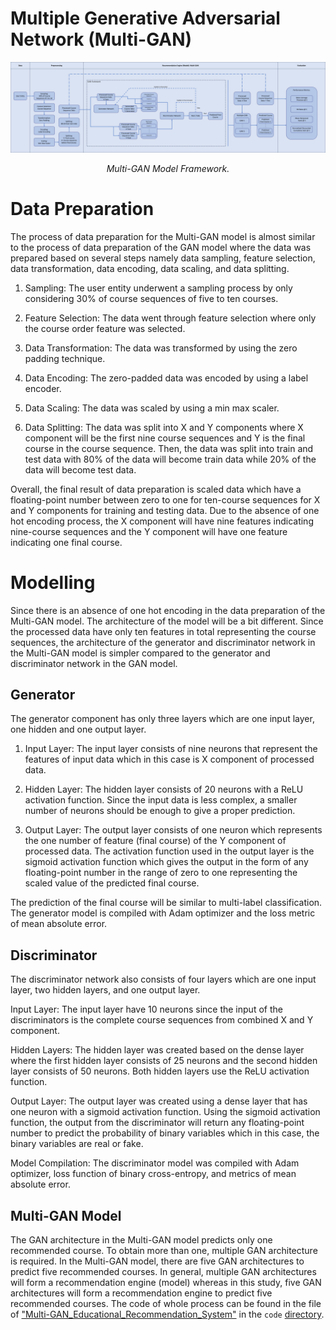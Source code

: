 # Multiple Generative Adversarial Network (Multi-GAN)

<p align="middle">
<img src=https://github.com/dimashidayat99/Personalized_Learning_With_GAI/blob/main/model/Multi-GAN/framework/Multi-GAN_framework.png>
</p>
<p align="middle">
    <em>Multi-GAN Model Framework.</em>
</p>

# Data Preparation

The process of data preparation for the Multi-GAN model is almost similar to the process
of data preparation of the GAN model where the data was prepared based on several steps namely data sampling, feature selection, data transformation, data encoding, data scaling, and data splitting.

1. Sampling: The user entity underwent a sampling process by only considering 30% of course sequences of five to ten courses.
  
2. Feature Selection: The data went through feature selection where only the course order feature was selected.

3. Data Transformation: The data was transformed by using the zero padding technique.

4. Data Encoding: The zero-padded data was encoded by using a label encoder. 

5. Data Scaling: The data was scaled by using a min max scaler.

6. Data Splitting: The data was split into X and Y components where X component will be the first nine course sequences and Y is the final course in the course sequence. Then, the data was split into train and test data with 80% of the data will become train data while 20% of the data will become test data.
   
Overall, the final result of data preparation is scaled data which have a floating-point number between zero to one for ten-course sequences for X and Y components for training and testing data. Due to the absence of one hot encoding process, the X component will have nine features indicating nine-course sequences and the Y component will have one feature indicating one final course.

# Modelling
Since there is an absence of one hot encoding in the data preparation of the Multi-GAN model. The architecture of the model will be a bit different. Since the processed data have only ten features in total representing the course sequences, the architecture of the generator and discriminator network in the Multi-GAN model is simpler compared to the generator and discriminator network in the GAN model. 

## Generator
The generator component has only three layers which are one input layer, one hidden and one output layer.

1. Input Layer: The input layer consists of nine neurons that represent the features of input data which in this case is X component of processed data.

2. Hidden Layer: The hidden layer consists of 20 neurons with a ReLU activation function. Since the input data is less complex, a smaller number of neurons should be enough to give a proper prediction.

3. Output Layer: The output layer consists of one neuron which represents the one number of feature (final course) of the Y component of processed data. The activation function used in the output layer is the sigmoid activation function which gives the output in the form of any floating-point number in the range of zero to one representing the scaled value of the predicted final course.

The prediction of the final course will be similar to multi-label classification. The generator model is compiled with Adam optimizer and the loss metric of mean absolute error.

## Discriminator

The discriminator network also consists of four layers which are one input layer, two hidden layers, and one output layer.

Input Layer: The input layer have 10 neurons since the input of the discriminators is the complete course sequences from combined X and Y component.

Hidden Layers: The hidden layer was created based on the dense layer where the first hidden layer consists of 25 neurons and the second hidden layer consists of 50 neurons. Both hidden layers use the ReLU activation function.

Output Layer: The output layer was created using a dense layer that has one neuron with a sigmoid activation function. Using the sigmoid activation function, the output from the discriminator will return any floating-point number to predict the probability of binary variables which in this case, the binary variables are real or fake.

Model Compilation: The discriminator model was compiled with Adam optimizer, loss function of binary cross-entropy, and metrics of mean absolute error.

## Multi-GAN Model

The GAN architecture in the Multi-GAN model predicts only one recommended course. To obtain more than one, multiple GAN architecture is required. In the Multi-GAN model, there are five GAN architectures to predict five recommended courses. In general, multiple GAN architectures will form a recommendation engine (model) whereas in this study, five GAN architectures will form a recommendation engine to predict five recommended courses. The code of whole process can be found in the file of ["Multi-GAN_Educational_Recommendation_System"](https://github.com/dimashidayat99/Personalized_Learning_With_GAI/blob/main/model/Multi-GAN/code/Multi-GAN_Educational_Recommendation_System.ipynb) in the `code` [directory](https://github.com/dimashidayat99/Personalized_Learning_With_GAI/blob/main/model/Multi-GAN/code).
